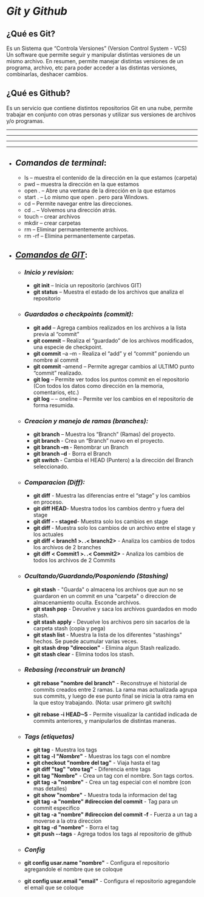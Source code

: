 # _Git y Github_

## ¿Qué es Git?   
Es un Sistema que “Controla Versiones” (Version Control System - VCS)   
Un software que permite seguir y manipular distintas versiones de un mismo archivo.
En resumen, permite manejar distintas versiones de un programa, archivo, etc para poder acceder a las distintas versiones, combinarlas, deshacer cambios.



## ¿Qué es Github?  
Es un servicio que contiene distintos repositorios Git en una nube, permite trabajar en conjunto con otras personas y utilizar sus versiones de archivos y/o programas.  

****
***
***
***

* ## _Comandos de terminal_:
  * ls – muestra el contenido de la dirección en la que estamos (carpeta)
  * pwd – muestra la dirección en la que estamos  
  * open . – Abre una ventana de la dirección en la que estamos
  * start .  – Lo mismo que open . pero para Windows.
  * cd – Permite navegar entre las direcciones.
  * cd .. – Volvemos una dirección atrás.
  * touch – crear archivos
  * mkdir – crear carpetas
  * rm – Eliminar permanentemente archivos.
  * rm -rf – Elimina permanentemente carpetas.

  

* ## _[Comandos de GIT](https://git-scm.com/docs)_:
  * ### _Inicio y revision:_
    * **git init** – Inicia un repositorio (archivos GIT)
    * **git status** – Muestra el estado de los archivos que analiza el repositorio
  * ### _Guardados o checkpoints (commit):_
    * **git add** – Agrega cambios realizados en los archivos a la lista previa al “commit”
    * **git commit** – Realiza el “guardado” de los archivos modificados, una especie de checkpoint.
    * **git commit** –a –m <Nombre> - Realiza el “add” y el “commit” poniendo un nombre al commit
    * **git commit** –amend – Permite agregar cambios al ULTIMO punto “commit” realizado.
    * **git log** – Permite ver todos los puntos commit en el repositorio (Con todos los datos como dirección en la memoria, comentarios, etc.)
    * **git log** – – oneline – Permite ver los cambios en el repositorio de forma resumida.
  * ### _Creacion y manejo de ramas (branches):_
    * **git branch** – Muestra los “Branch” (Ramas) del proyecto.
    * **git branch <Nombre>** - Crea un “Branch” nuevo en el proyecto.
    * **git branch –m <Nombre>** - Renombrar un Branch
    * **git branch –d <Nombre>** - Borra el Branch
    * **git switch <Nombre>** - Cambia el HEAD (Puntero) a la dirección del Branch seleccionado.
  * ### _Comparacion (Diff):_
    * **git diff**  - Muestra las diferencias entre el “stage” y los cambios en proceso.
    * **git diff HEAD**- Muestra todos los cambios dentro y fuera del stage
    * **git diff - - staged**- Muestra solo los cambios en stage
    * **git diff <Nombre archivo>**- Muestra solo los cambios de un archivo entre el stage y los actuales
    * **git diff < branch1 >. .< branch2>** - Analiza los cambios de todos los archivos de 2 branches
    * **git diff < Commit1 >. .< Commit2>** - Analiza los cambios de todos los archivos de 2 Commits
  * ### _Ocultando/Guardando/Posponiendo (Stashing)_
    * **git stash** - "Guarda" o almacena los archivos que aun no se guardaron en un commit en una "carpeta" o direccion de almacenamiento oculta. Esconde archivos.  
    * **git stash pop** - Devuelve y saca los archivos guardados en modo stash.
    * **git stash apply** - Devuelve los archivos pero sin sacarlos de la carpeta stash (copia y pega)
    * **git stash list** - Muestra la lista de los diferentes "stashings" hechos. Se puede acumular varias veces. 
    * **git stash drop "direccion"** - Elimina algun Stash realizado.
    * **git stash clear** - Elimina todos los stash.
 
  * ### _Rebasing (reconstruir un branch)_
    * **git rebase "nombre del branch"** - Reconstruye el historial de commits creados entre 2 ramas. La rama mas actualizada agrupa sus commits, y luego de ese punto final se inicia la otra rama en la que estoy trabajando. (Nota: usar primero git switch)

    * **git rebase -i HEAD~5** - Permite visualizar la cantidad indicada de commits anteriores, y manipularlos de distintas maneras.

  * ### _Tags (etiquetas)_
    * **git tag** - Muestra los tags
    * **git tag -l "*Nombre*"** - Muestras los tags con el nombre 
    * **git checkout "nombre del tag"** - Viaja hasta el tag
    * **git diff "tag" "otro tag"** - Diferencia entre tags
    * **git tag "Nombre"** - Crea un tag con el nombre. Son tags cortos.
    * **git tag -a "nombre"** - Crea un tag especial con el nombre (con mas detalles)
    * **git show "nombre"** - Muestra toda la informacion del tag
    * **git tag -a "nombre" #direccion del commit** - Tag para un commit especifico
     * **git tag -a "nombre" #direccion del commit -f** - Fuerza a un tag a moverse a la otra direccion
     * **git tag -d "nombre"** - Borra el tag
     * **git push --tags** - Agrega todos los tags al repositorio de github

  * ### _Config_
  * **git config usar.name "nombre"** - Configura el repositorio agregandole el nombre que se coloque
  * **git config usar.email "email"** - Configura el repositorio agregandole el email que se coloque

